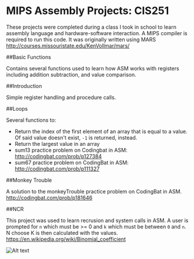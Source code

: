 # MIPS Assembly Projects: CIS251

These projects were completed during a class I took in school to learn assembly language and hardware-software interaction. A MIPS compiler is required to run this code. It was originally written using MARS http://courses.missouristate.edu/KenVollmar/mars/

##Basic Functions

Contains several functions used to learn how ASM works with registers including addition subtraction, and value comparison. 

##Introduction

Simple register handling and procedure calls.

##Loops

Several functions to:

- Return the index of the first element of an array that is equal to a value. Of said value doesn't exist, `-1` is returned, instead. 
- Return the largest value in an array
- sum13 practice problem on Codingbat in ASM: http://codingbat.com/prob/p127384
- sum67 practice problem on CodingBat in ASM: http://codingbat.com/prob/p111327

##Monkey Trouble

A solution to the monkeyTrouble practice problem on CodingBat in ASM. http://codingbat.com/prob/p181646

##NCR

This project was used to learn recrusion and system calls in ASM. A user is prompted for `n` which must be >= 0 and `k` which must be between `0` and `n`.  N choose K is then calculated with the values. https://en.wikipedia.org/wiki/Binomial_coefficient

![Alt text](https://raw.githubusercontent.com/zimmertr/MIPS-Assembly-Projects/master/nCr/screenshot.png "Screenshot of nCr")
